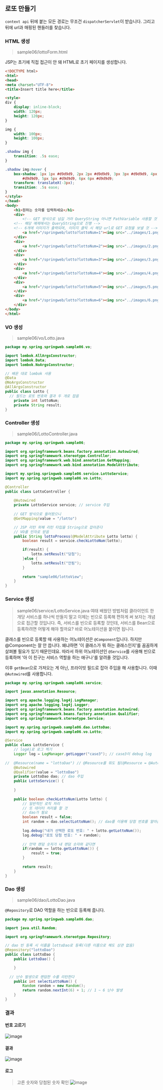## 로또 만들기

<code>context api</code> 뒤에 붙는 모든 경로는 무조건 <code>dispatcherServlet</code>이 받습니다. 그리고 뒤에 url과 매핑된 핸들러를 찾습니다.

### HTML 생성
> sample06/lottoForm.html

JSP는 초기에 직접 접근이 안 돼 HTML로 초기 페이지를 생성합니다.

```html
<!DOCTYPE html>
<html>
<head>
<meta charset="UTF-8">
<title>Insert title here</title>

<style>
div {
	display: inline-block;
	width: 120px;
	height: 120px;
}

img {
	width: 100px;
	height: 100px;
}

.shadow img {
	transition: .5s ease;
}

.shadow img:hover {
	box-shadow: 1px 1px #d9d9d9, 2px 2px #d9d9d9, 3px 3px #d9d9d9, 4px 4px
		#d9d9d9, 5px 5px #d9d9d9, 6px 6px #d9d9d9;
	transform: translateX(-3px);
	transition: .5s ease;
}
</style>
</head>
<body>
	<h1>원하는 숫자를 입력하세요</h1>
	<div>
		<!-- GET 방식으로 넘길 거라 QueryString 아니면 PathVariable 사용할 것 -->
    <!-- 해당 예제에서는 QueryString으로 진행 -->
    <!-- 6개에 이미지가 출력되며, 이미지 클릭 시 해당 url로 GET 요청을 보낼 것 -->
		<a href="/springweb/lotto?lottoNum=1"><img src="../images/1.png"></a>
	</div>
	<div>
		<a href="/springweb/lotto?lottoNum=2"><img src="../images/2.png"></a>
	</div>
	<div>
		<a href="/springweb/lotto?lottoNum=3"><img src="../images/3.png"></a>
	</div>
	<div>
		<a href="/springweb/lotto?lottoNum=4"><img src="../images/4.png"></a>
	</div>
	<div>
		<a href="/springweb/lotto?lottoNum=5"><img src="../images/5.png"></a>
	</div>
	<div>
		<a href="/springweb/lotto?lottoNum=6"><img src="../images/6.png"></a>
	</div>
</body>
</html>
```

### VO 생성
> sample06/vo/Lotto.java

```java
package my.spring.springweb.sample06.vo;

import lombok.AllArgsConstructor;
import lombok.Data;
import lombok.NoArgsConstructor;

// 배운 대로 lombok 사용
@Data
@NoArgsConstructor
@AllArgsConstructor
public class Lotto {
  // 필드는 로또 번호와 결과 두 개로 잡음
	private int lottoNum;
	private String result;
}

```

### Controller 생성
> sample06/LottoController.java
```java
package my.spring.springweb.sample06;

import org.springframework.beans.factory.annotation.Autowired;
import org.springframework.stereotype.Controller;
import org.springframework.web.bind.annotation.GetMapping;
import org.springframework.web.bind.annotation.ModelAttribute;

import my.spring.springweb.sample06.service.LottoService;
import my.spring.springweb.sample06.vo.Lotto;

@Controller
public class LottoController {
	
	@Autowired
	private LottoService service; // service 주입
	
	// GET 방식으로 들어왔으니
	@GetMapping(value = "/lotto")

	// JSP 리턴 위해 리턴 타입을 String으로 잡아준다
	// VO를 인자로 받음
	public String lottoProcess(@ModelAttribute Lotto lotto) {
		boolean result = service.checkLottoNum(lotto);

		if(result) {
			lotto.setResult("당첨");
		}else {
			lotto.setResult("안됨");
		}
		
		return "sample06/lottoView";
	}
}
```

### Service 생성
> sample06/service/LottoService.java
여태 배웠던 방법처럼 클라이언트 한 개당 서비스를 하나씩 만들지 말고 이제는 빈으로 등록해 편하게 써 보자는 개념으로 접근할 것입니다. 즉, 서비스를 빈으로 등록할 것인데, 서비스를 Bean으로 등록하려면 어떻게 해야 할까요? 바로 어노테이션을 붙이면 됩니다.
 
클래스를 빈으로 등록할 때 사용하는 어노테이션은 <code>@Component</code>입니다. 하지만 @Component는 잘 안 씁니다. 왜냐하면 '이 클래스가 뭐 하는 클래스인지'를 꼼꼼하게 살펴볼 필요가 있기 때문인데요. 따라서 하위 어노테이션인 <code>@Service</code>를 사용해 빈으로 등록하며 '아 이 친구는 서비스 역할을 하는 애구나'를 알려줄 것입니다.

이후 <code>getBean</code>으로 가져오는 게 아닌, 프라이빗 필드로 잡아 주입을 해 사용합니다. 이때 <code>@Autowired</code>를 사용합니다.

```java
package my.spring.springweb.sample06.service;

import javax.annotation.Resource;

import org.apache.logging.log4j.LogManager;
import org.apache.logging.log4j.Logger;
import org.springframework.beans.factory.annotation.Autowired;
import org.springframework.beans.factory.annotation.Qualifier;
import org.springframework.stereotype.Service;

import my.spring.springweb.sample06.dao.LottoDao;
import my.spring.springweb.sample06.vo.Lotto;

@Service
public class LottoService {
	// log4j로 로그 찍기
	Logger log = LogManager.getLogger("case3"); // case3이 debug log
	
//	@Resource(name = "lottoDao") // @Resource를 줘도 됨(@Resource = @Autowired + @Qualifier)
	@Autowired
	@Qualifier(value = "lottoDao")
	private LottoDao dao; // dao 주입
	public LottoService() {
		
	}
	
	public boolean checkLottoNum(Lotto lotto) {
		// 일반적인 로직 처리 
		// 또 데이터 처리를 할 것 
		// dao가 필요
		boolean result = false;
		int random = dao.selectLottoNum(); // dao를 이용해 당첨 번호를 알아올 것
		
		log.debug("내가 선택한 로또 번호: " + lotto.getLottoNum());
		log.debug("로또 당첨 번호: " + random);
		
		// 만약 랜덤 숫자가 내 랜덤 숫자와 같다면
		if(random == lotto.getLottoNum()) {
			result = true;
		}
		
		return result;
	}
}
```

### Dao 생성
> sample06/dao/LottoDao.java

<code>@Repository</code>로 DAO 역할을 하는 빈으로 등록해 줍니다.

```java
package my.spring.springweb.sample06.dao;

import java.util.Random;

import org.springframework.stereotype.Repository;

// dao 빈 등록 시 이름을 lottoDao로 등록(다른 이름으로 해도 상관 없음)
@Repository("lottoDao")
public class LottoDao {
	public LottoDao() {

	}
	
  // 난수 발생으로 랜덤한 수를 리턴한다
	public int selectLottoNum() {
		Random random = new Random();
		return random.nextInt(6) + 1; // 1 ~ 6 난수 발생
	}
}
```

### 결과

#### 번호 고르기
![image](https://user-images.githubusercontent.com/85447054/221797945-12d67043-c81a-4362-995d-4c021128a865.png)

#### 결과
![image](https://user-images.githubusercontent.com/85447054/221797995-c7d079e7-e075-4ffa-9bcd-09b3eab327b0.png)

#### 로그
> 고른 숫자와 당첨된 숫자 확인
![image](https://user-images.githubusercontent.com/85447054/221798022-137e5c54-b6ca-40f3-8430-6e6be4ad7842.png)
